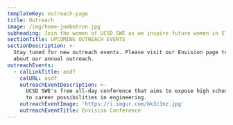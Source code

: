 ```yaml
---
templateKey: outreach-page
title: Outreach
image: /img/home-jumbotron.jpg
subheading: Join the women of UCSD SWE as we inspire future women in STEM.
sectionTitle: UPCOMING OUTREACH EVENTS
sectionDescription: >-
  Stay tuned for new outreach events. Please visit our Envision page to learn
  about our annual outreach.
outreachEvents:
  - calLinkTitle: asdf
    calURL: asdf
    outreachEventDescription: >-
      UCSD SWE's free all-day conference that aims to expose high school girls
      to career possibilities in engineering.
    outreachEventImage: 'https://i.imgur.com/bk3c3nz.jpg'
    outreachEventTitle: Envision Conference
---
```


